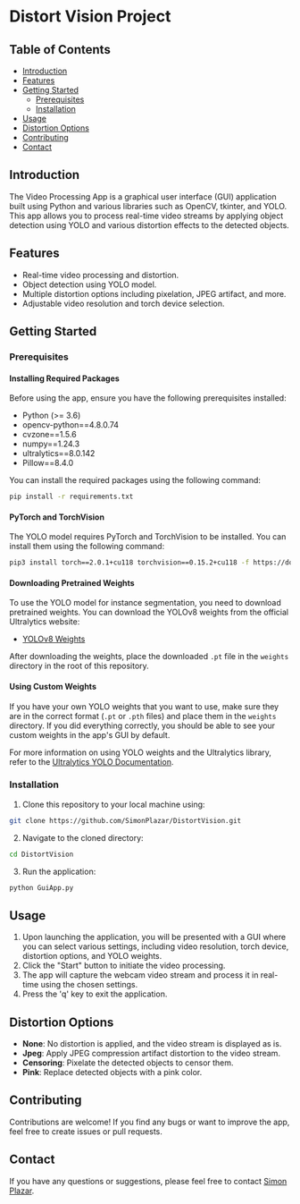 # Distort Vision Project
## Table of Contents
- [Introduction](#introduction)
- [Features](#features)
- [Getting Started](#getting-started)
  - [Prerequisites](#prerequisites)
  - [Installation](#installation)
- [Usage](#usage)
- [Distortion Options](#distortion-options)
- [Contributing](#contributing)
- [Contact](#contact)

## Introduction

The Video Processing App is a graphical user interface (GUI) application built using Python and various libraries such as OpenCV, tkinter, and YOLO. This app allows you to process real-time video streams by applying object detection using YOLO and various distortion effects to the detected objects.

## Features

- Real-time video processing and distortion.
- Object detection using YOLO model.
- Multiple distortion options including pixelation, JPEG artifact, and more.
- Adjustable video resolution and torch device selection.

## Getting Started

### Prerequisites

#### Installing Required Packages
Before using the app, ensure you have the following prerequisites installed:

- Python (>= 3.6)
- opencv-python==4.8.0.74
- cvzone==1.5.6
- numpy==1.24.3
- ultralytics==8.0.142
- Pillow==8.4.0

You can install the required packages using the following command:

```bash
pip install -r requirements.txt
```

#### PyTorch and TorchVision

The YOLO model requires PyTorch and TorchVision to be installed. You can install them using the following command:

```bash
pip3 install torch==2.0.1+cu118 torchvision==0.15.2+cu118 -f https://download.pytorch.org/whl/torch_stable.html
```

#### Downloading Pretrained Weights

To use the YOLO model for instance segmentation, you need to download pretrained weights. You can download the YOLOv8 weights from the official Ultralytics website:

- [YOLOv8 Weights](https://docs.ultralytics.com/tasks/segment/#models)

After downloading the weights, place the downloaded `.pt` file in the `weights` directory in the root of this repository.

#### Using Custom Weights

If you have your own YOLO weights that you want to use, make sure they are in the correct format (`.pt` or `.pth` files) and place them in the `weights` directory. 
If you did everything correctly, you should be able to see your custom weights in the app's GUI by default.

For more information on using YOLO weights and the Ultralytics library, refer to the [Ultralytics YOLO Documentation](https://docs.ultralytics.com/).


### Installation

1. Clone this repository to your local machine using:

```bash
git clone https://github.com/SimonPlazar/DistortVision.git
```

2. Navigate to the cloned directory:

```bash
cd DistortVision
```

3. Run the application:

```bash
python GuiApp.py
```

## Usage

1. Upon launching the application, you will be presented with a GUI where you can select various settings, including video resolution, torch device, distortion options, and YOLO weights.
2. Click the "Start" button to initiate the video processing.
3. The app will capture the webcam video stream and process it in real-time using the chosen settings.
4. Press the 'q' key to exit the application.

## Distortion Options

- **None**: No distortion is applied, and the video stream is displayed as is.
- **Jpeg**: Apply JPEG compression artifact distortion to the video stream.
- **Censoring**: Pixelate the detected objects to censor them.
- **Pink**: Replace detected objects with a pink color.

## Contributing

Contributions are welcome! If you find any bugs or want to improve the app, feel free to create issues or pull requests.

## Contact

If you have any questions or suggestions, please feel free to contact [Simon Plazar](mailto:simon.plazar@gmail.com).